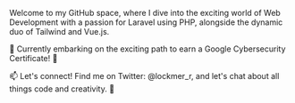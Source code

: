 Welcome to my GitHub space, where I dive into the exciting world of Web Development with a passion for Laravel using PHP, alongside the dynamic duo of Tailwind and Vue.js.

🌱 Currently embarking on the exciting path to earn a Google Cybersecurity Certificate! 🚀

📫 Let's connect! Find me on Twitter: @lockmer_r, and let's chat about all things code and creativity. 🚀

